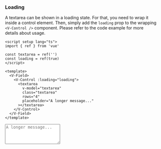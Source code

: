 ### Loading

A textarea can be shown in a loading state. For that, you need to wrap
it inside a control element. Then, simply add the `loading` prop to the
wrapping `<V-Control />` component.
Please refer to the code example for more details about usage.

<!--code-->

```vue
<script setup lang="ts">
import { ref } from 'vue'

const textarea = ref('')
const loading = ref(true)
</script>

<template>
  <V-Field>
    <V-Control :loading="loading">
      <textarea
        v-model="textarea"
        class="textarea"
        rows="4"
        placeholder="A longer message..."
      ></textarea>
    </V-Control>
  </V-Field>
</template>
```

<!--/code-->

<!--example-->

<V-Field>
  <V-Control loading>
    <textarea class="textarea" 
        rows="4" 
        placeholder="A longer message..."></textarea>
  </V-Control>
</V-Field>

<!--/example-->
